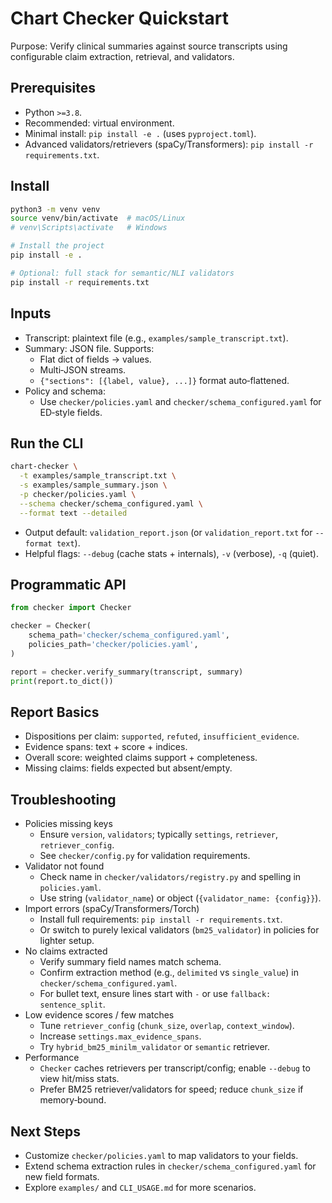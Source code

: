 # Chart Checker Quickstart

Purpose: Verify clinical summaries against source transcripts using configurable claim extraction, retrieval, and validators.

## Prerequisites
- Python `>=3.8`.
- Recommended: virtual environment.
- Minimal install: `pip install -e .` (uses `pyproject.toml`).
- Advanced validators/retrievers (spaCy/Transformers): `pip install -r requirements.txt`.

## Install
```bash
python3 -m venv venv
source venv/bin/activate  # macOS/Linux
# venv\Scripts\activate   # Windows

# Install the project
pip install -e .

# Optional: full stack for semantic/NLI validators
pip install -r requirements.txt
```

## Inputs
- Transcript: plaintext file (e.g., `examples/sample_transcript.txt`).
- Summary: JSON file. Supports:
  - Flat dict of fields → values.
  - Multi‑JSON streams.
  - `{"sections": [{label, value}, ...]}` format auto‑flattened.
- Policy and schema:
  - Use `checker/policies.yaml` and `checker/schema_configured.yaml` for ED‑style fields.

## Run the CLI
```bash
chart-checker \
  -t examples/sample_transcript.txt \
  -s examples/sample_summary.json \
  -p checker/policies.yaml \
  --schema checker/schema_configured.yaml \
  --format text --detailed
```
- Output default: `validation_report.json` (or `validation_report.txt` for `--format text`).
- Helpful flags: `--debug` (cache stats + internals), `-v` (verbose), `-q` (quiet).

## Programmatic API
```python
from checker import Checker

checker = Checker(
    schema_path='checker/schema_configured.yaml',
    policies_path='checker/policies.yaml',
)

report = checker.verify_summary(transcript, summary)
print(report.to_dict())
```

## Report Basics
- Dispositions per claim: `supported`, `refuted`, `insufficient_evidence`.
- Evidence spans: text + score + indices.
- Overall score: weighted claims support + completeness.
- Missing claims: fields expected but absent/empty.

## Troubleshooting
- Policies missing keys
  - Ensure `version`, `validators`; typically `settings`, `retriever`, `retriever_config`.
  - See `checker/config.py` for validation requirements.
- Validator not found
  - Check name in `checker/validators/registry.py` and spelling in `policies.yaml`.
  - Use string (`validator_name`) or object (`{validator_name: {config}}`).
- Import errors (spaCy/Transformers/Torch)
  - Install full requirements: `pip install -r requirements.txt`.
  - Or switch to purely lexical validators (`bm25_validator`) in policies for lighter setup.
- No claims extracted
  - Verify summary field names match schema.
  - Confirm extraction method (e.g., `delimited` vs `single_value`) in `checker/schema_configured.yaml`.
  - For bullet text, ensure lines start with `-` or use `fallback: sentence_split`.
- Low evidence scores / few matches
  - Tune `retriever_config` (`chunk_size`, `overlap`, `context_window`).
  - Increase `settings.max_evidence_spans`.
  - Try `hybrid_bm25_minilm_validator` or `semantic` retriever.
- Performance
  - `Checker` caches retrievers per transcript/config; enable `--debug` to view hit/miss stats.
  - Prefer BM25 retriever/validators for speed; reduce `chunk_size` if memory‑bound.

## Next Steps
- Customize `checker/policies.yaml` to map validators to your fields.
- Extend schema extraction rules in `checker/schema_configured.yaml` for new field formats.
- Explore `examples/` and `CLI_USAGE.md` for more scenarios.

